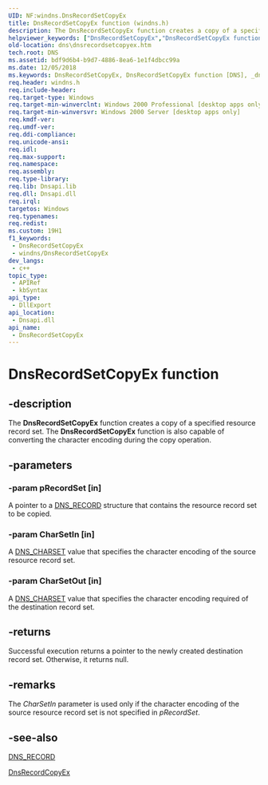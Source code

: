 ```yaml
---
UID: NF:windns.DnsRecordSetCopyEx
title: DnsRecordSetCopyEx function (windns.h)
description: The DnsRecordSetCopyEx function creates a copy of a specified resource record set. The DnsRecordSetCopyEx function is also capable of converting the character encoding during the copy operation.
helpviewer_keywords: ["DnsRecordSetCopyEx","DnsRecordSetCopyEx function [DNS]","_dns_dnsrecordsetcopyex","dns.dnsrecordsetcopyex","windns/DnsRecordSetCopyEx"]
old-location: dns\dnsrecordsetcopyex.htm
tech.root: DNS
ms.assetid: bdf9d6b4-b9d7-4886-8ea6-1e1f4dbcc99a
ms.date: 12/05/2018
ms.keywords: DnsRecordSetCopyEx, DnsRecordSetCopyEx function [DNS], _dns_dnsrecordsetcopyex, dns.dnsrecordsetcopyex, windns/DnsRecordSetCopyEx
req.header: windns.h
req.include-header: 
req.target-type: Windows
req.target-min-winverclnt: Windows 2000 Professional [desktop apps only]
req.target-min-winversvr: Windows 2000 Server [desktop apps only]
req.kmdf-ver: 
req.umdf-ver: 
req.ddi-compliance: 
req.unicode-ansi: 
req.idl: 
req.max-support: 
req.namespace: 
req.assembly: 
req.type-library: 
req.lib: Dnsapi.lib
req.dll: Dnsapi.dll
req.irql: 
targetos: Windows
req.typenames: 
req.redist: 
ms.custom: 19H1
f1_keywords:
 - DnsRecordSetCopyEx
 - windns/DnsRecordSetCopyEx
dev_langs:
 - c++
topic_type:
 - APIRef
 - kbSyntax
api_type:
 - DllExport
api_location:
 - Dnsapi.dll
api_name:
 - DnsRecordSetCopyEx
---
```


# DnsRecordSetCopyEx function


## -description

The 
<b>DnsRecordSetCopyEx</b> function creates a copy of a specified resource record set. The 
<b>DnsRecordSetCopyEx</b> function is also capable of converting the character encoding during the copy operation.

## -parameters

### -param pRecordSet [in]

A pointer to a <a href="/windows/win32/api/windnsdef/ns-windnsdef-dns_recorda">DNS_RECORD</a> structure that contains the resource record set to be copied.

### -param CharSetIn [in]

A <a href="/windows/desktop/api/windnsdef/ne-windnsdef-dns_charset">DNS_CHARSET</a> value that specifies the character encoding of the source resource record set.

### -param CharSetOut [in]

A <a href="/windows/desktop/api/windnsdef/ne-windnsdef-dns_charset">DNS_CHARSET</a> value that specifies the character encoding required of the destination record set.

## -returns

Successful execution returns a pointer to the newly created destination record set. Otherwise, it returns null.

## -remarks

The <i>CharSetIn</i> parameter is used only if the character encoding of the source resource record set is not specified in <i>pRecordSet</i>.

## -see-also

<a href="/windows/win32/api/windnsdef/ns-windnsdef-dns_recorda">DNS_RECORD</a>



<a href="/windows/desktop/api/windns/nf-windns-dnsrecordcopyex">DnsRecordCopyEx</a>